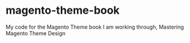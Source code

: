 # magento-theme-book
My code for the Magento Theme book I am working through, Mastering Magento Theme Design
